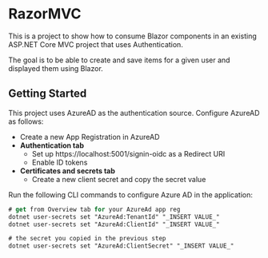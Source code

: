 # RazorMVC

This is a project to show how to consume Blazor components in an existing
ASP.NET Core MVC project that uses Authentication.

The goal is to be able to create and save items for a given user and displayed them
using Blazor.

## Getting Started

This project uses AzureAD as the authentication source. Configure AzureAD as follows:

- Create a new App Registration in AzureAD
- **Authentication tab**
  - Set up https://localhost:5001/signin-oidc as a Redirect URI
  - Enable ID tokens
- **Certificates and secrets tab**
  - Create a new client secret and copy the secret value

Run the following CLI commands to configure Azure AD in the application:

```ps
# get from Overview tab for your AzureAd app reg
dotnet user-secrets set "AzureAd:TenantId" "_INSERT VALUE_"
dotnet user-secrets set "AzureAd:ClientId" "_INSERT VALUE_"

# the secret you copied in the previous step
dotnet user-secrets set "AzureAd:ClientSecret" "_INSERT VALUE_"
```
